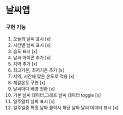 # 날씨앱

### 구현 기능

1. 오늘의 날씨 표시 [x]
2. 시간별 날씨 표시 [x]
3. 습도 표시 [x]
4. 날씨 아이콘 추가 [x]
5. 지역 추가 [x]
6. 최고기온, 최저기온 추가 [x]
7. 지역, 시간에 맞은 온도로 적용 [x]
8. 체감온도 구현 [x]
9. 날씨마다 배경 전환 [x]
10. 기본 날씨 데이터,그래프 날씨 데이터 toggle [x]
11. 일주일치 날짜 표시 [x]
12. 일주일중 특정 날짜 클릭시 해당 날짜 날씨 데이터 표시 [x]
